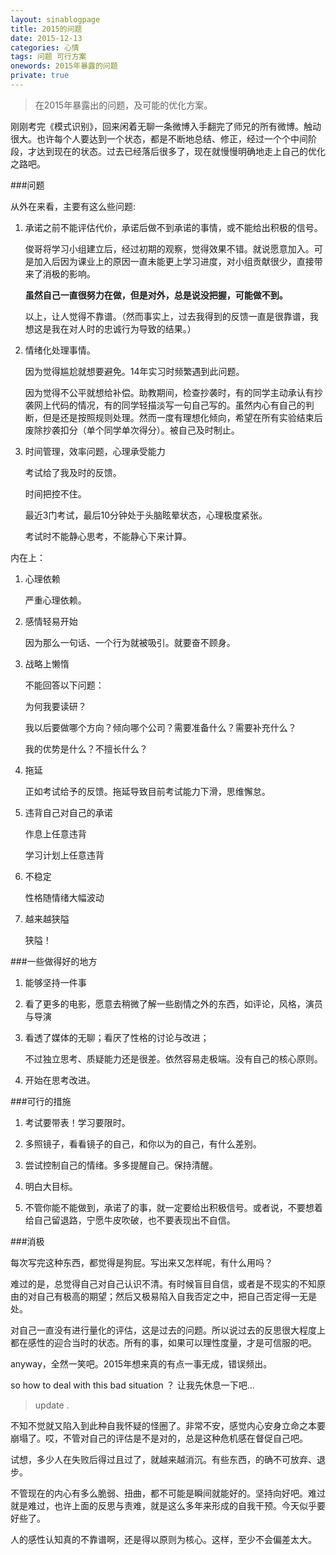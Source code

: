 ```yaml
---
layout: sinablogpage
title: 2015的问题
date: 2015-12-13
categories: 心情 
tags: 问题 可行方案
onewords: 2015年暴露的问题
private: true
---
```

> 在2015年暴露出的问题，及可能的优化方案。


刚刚考完《模式识别》，回来闲着无聊一条微博入手翻完了师兄的所有微博。触动很大。也许每个人要达到一个状态，都是不断地总结、修正，经过一个个中间阶段，才达到现在的状态。过去已经落后很多了，现在就慢慢明确地走上自己的优化之路吧。

###问题

从外在来看，主要有这么些问题:

1. 承诺之前不能评估代价，承诺后做不到承诺的事情，或不能给出积极的信号。

    俊哥将学习小组建立后，经过初期的观察，觉得效果不错。就说愿意加入。可是加入后因为课业上的原因一直未能更上学习进度，对小组贡献很少，直接带来了消极的影响。
    
    **虽然自己一直很努力在做，但是对外，总是说没把握，可能做不到。**

    以上，让人觉得不靠谱。（然而事实上，过去我得到的反馈一直是很靠谱，我想这是我在对人时的忠诚行为导致的结果。）

2. 情绪化处理事情。

    因为觉得尴尬就想要避免。14年实习时频繁遇到此问题。

    因为觉得不公平就想给补偿。助教期间，检查抄袭时，有的同学主动承认有抄袭网上代码的情况，有的同学轻描淡写一句自己写的。虽然内心有自己的判断，但是还是按照规则处理。然而一度有理想化倾向，希望在所有实验结束后废除抄袭扣分（单个同学单次得分）。被自己及时制止。

3. 时间管理，效率问题，心理承受能力

    考试给了我及时的反馈。
    
    时间把控不住。

    最近3门考试，最后10分钟处于头脑眩晕状态，心理极度紧张。

    考试时不能静心思考，不能静心下来计算。

内在上：

1. 心理依赖

    严重心理依赖。

2. 感情轻易开始

    因为那么一句话、一个行为就被吸引。就要奋不顾身。

3. 战略上懒惰

    不能回答以下问题：

    为何我要读研？

    我以后要做哪个方向？倾向哪个公司？需要准备什么？需要补充什么？

    我的优势是什么？不擅长什么？

4. 拖延

    正如考试给予的反馈。拖延导致目前考试能力下滑，思维懈怠。

5. 违背自己对自己的承诺

    作息上任意违背

    学习计划上任意违背

6. 不稳定

    性格随情绪大幅波动

7. 越来越狭隘

    狭隘！

###一些做得好的地方

1. 能够坚持一件事

2. 看了更多的电影，愿意去稍微了解一些剧情之外的东西，如评论，风格，演员与导演

3. 看透了媒体的无聊；看厌了性格的讨论与改进；
    
    不过独立思考、质疑能力还是很差。依然容易走极端。没有自己的核心原则。

4. 开始在思考改进。

###可行的措施

1. 考试要带表！学习要限时。

2. 多照镜子，看看镜子的自己，和你以为的自己，有什么差别。

3. 尝试控制自己的情绪。多多提醒自己。保持清醒。

4. 明白大目标。

5. 不管你能不能做到，承诺了的事，就一定要给出积极信号。或者说，不要想着给自己留退路，宁愿牛皮吹破，也不要表现出不自信。

###消极

每次写完这种东西，都觉得是狗屁。写出来又怎样呢，有什么用吗？

难过的是，总觉得自己对自己认识不清。有时候盲目自信，或者是不现实的不知原由的对自己有极高的期望；然后又极易陷入自我否定之中，把自己否定得一无是处。

对自己一直没有进行量化的评估，这是过去的问题。所以说过去的反思很大程度上都在感性的迎合当时的状态。所有的事，如果可以理性度量，才是可信服的吧。

anyway，全然一笑吧。2015年想来真的有点一事无成，错误频出。

so how to deal with this bad situation ？ 让我先休息一下吧...

> update .

不知不觉就又陷入到此种自我怀疑的怪圈了。非常不安，感觉内心安身立命之本要崩塌了。哎，不管对自己的评估是不是对的，总是这种危机感在督促自己吧。

试想，多少人在失败后得过且过了，就越来越消沉。有些东西，的确不可放弃、退步。

不管现在的内心有多么脆弱、扭曲，都不可能是瞬间就能好的。坚持向好吧。难过就是难过，也许上面的反思与责难，就是这么多年来形成的自我干预。今天似乎要好些了。

人的感性认知真的不靠谱啊，还是得以原则为核心。这样，至少不会偏差太大。